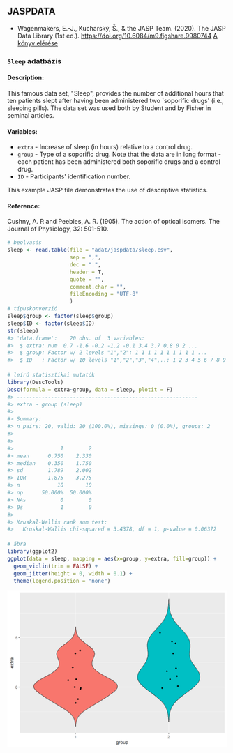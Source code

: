 ## JASPDATA

* Wagenmakers, E.-J., Kucharský, Š., & the JASP Team. (2020). The JASP Data Library (1st ed.). https://doi.org/10.6084/m9.figshare.9980744
[A könyv elérése](https://jasp-stats.org/wp-content/uploads/2020/05/The_JASP_Data_Library_1st_Edition.pdf)


### `Sleep` adatbázis

#### Description:

This famous data set, "Sleep", provides the number of additional hours that ten patients slept after having been administered two `soporific drugs' (i.e., sleeping pills). The data set was used both by Student and by Fisher in seminal articles. 

#### Variables:

* `extra` - Increase of sleep (in hours) relative to a control drug.
* `group` - Type of a soporific drug. Note that the data are in long format - each patient has been administered both soporific drugs and a control drug.
* `ID` - Participants' identification number.

This example JASP file demonstrates the use of descriptive statistics.

#### Reference:

Cushny, A. R and Peebles, A. R. (1905). The action of optical isomers. The Journal of Physiology, 32: 501-510.


```r
# beolvasás
sleep <- read.table(file = "adat/jaspdata/sleep.csv", 
                    sep = ",", 
                    dec = ".",
                    header = T, 
                    quote = "",  
                    comment.char = "", 
                    fileEncoding = "UTF-8"
                    )
# típuskonverzió
sleep$group <- factor(sleep$group)
sleep$ID <- factor(sleep$ID)
str(sleep)
#> 'data.frame':	20 obs. of  3 variables:
#>  $ extra: num  0.7 -1.6 -0.2 -1.2 -0.1 3.4 3.7 0.8 0 2 ...
#>  $ group: Factor w/ 2 levels "1","2": 1 1 1 1 1 1 1 1 1 1 ...
#>  $ ID   : Factor w/ 10 levels "1","2","3","4",..: 1 2 3 4 5 6 7 8 9 10 ...

# leíró statisztikai mutatók
library(DescTools)
Desc(formula = extra~group, data = sleep, plotit = F)
#> ---------------------------------------------------------- 
#> extra ~ group (sleep)
#> 
#> Summary: 
#> n pairs: 20, valid: 20 (100.0%), missings: 0 (0.0%), groups: 2
#> 
#>                         
#>               1        2
#> mean      0.750    2.330
#> median    0.350    1.750
#> sd        1.789    2.002
#> IQR       1.875    3.275
#> n            10       10
#> np      50.000%  50.000%
#> NAs           0        0
#> 0s            1        0
#> 
#> Kruskal-Wallis rank sum test:
#>   Kruskal-Wallis chi-squared = 3.4378, df = 1, p-value = 0.06372

# ábra
library(ggplot2)
ggplot(data = sleep, mapping = aes(x=group, y=extra, fill=group)) + 
  geom_violin(trim = FALSE) + 
  geom_jitter(height = 0, width = 0.1) + 
  theme(legend.position = "none") 
```

<img src="01001-jaspdatalibrary_files/figure-html/unnamed-chunk-1-1.png" width="672" />

